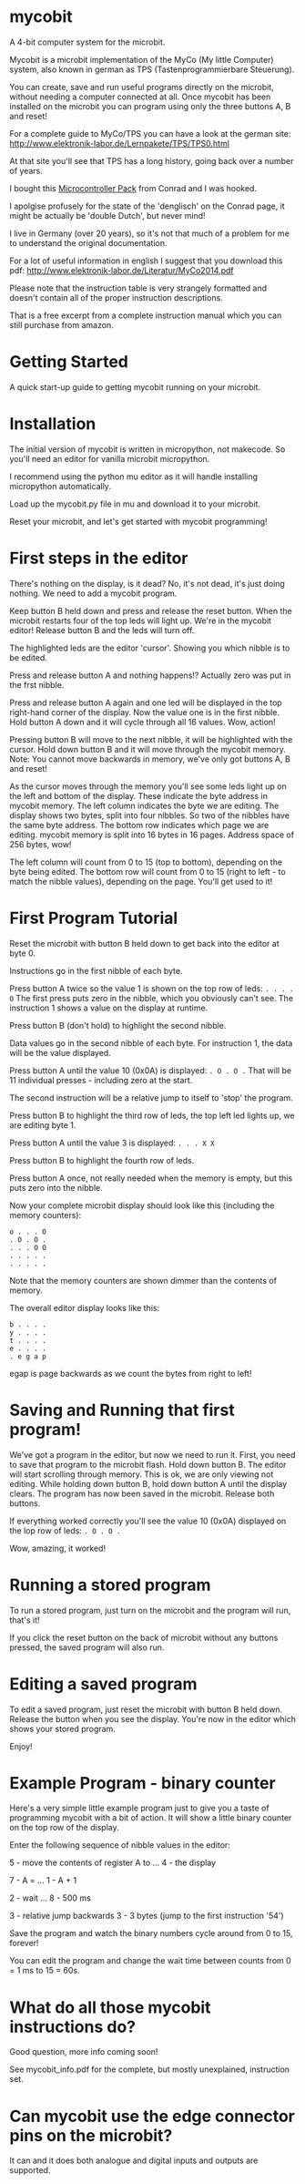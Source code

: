 # mycobit
A 4-bit computer system for the microbit.

Mycobit is a microbit implementation of the MyCo (My little Computer) system, also known in german as TPS (Tastenprogrammierbare Steuerung).

You can create, save and run useful programs directly on the microbit, without needing a computer connected at all.
Once mycobit has been installed on the microbit you can program using only the three buttons A, B and reset!

For a complete guide to MyCo/TPS you can have a look at the german site: http://www.elektronik-labor.de/Lernpakete/TPS/TPS0.html

At that site you'll see that TPS has a long history, going back over a number of years.

I bought this [Microcontroller Pack](https://www.conrad.com/p/conrad-components-10104-profi-mikrocontroller-course-material-14-years-and-over-192286 "Conrad TPS Pack") from Conrad and I was hooked.

I apolgise profusely for the state of the 'denglisch' on the Conrad page, it might be actually be 'double Dutch', but never mind!

I live in Germany (over 20 years), so it's not that much of a problem for me to understand the original documentation.

For a lot of useful information in english I suggest that you download this pdf: http://www.elektronik-labor.de/Literatur/MyCo2014.pdf

Please note that the instruction table is very strangely formatted and doesn't contain all of the proper instruction descriptions.

That is a free excerpt from a complete instruction manual which you can still purchase from amazon.

# Getting Started
A quick start-up guide to getting mycobit running on your microbit.

# Installation
The initial version of mycobit is written in micropython, not makecode.
So you'll need an editor for vanilla microbit micropython.

I recommend using the python mu editor as it will handle installing micropython automatically.

Load up the mycobit.py file in mu and download it to your microbit.

Reset your microbit, and let's get started with mycobit programming!

# First steps in the editor
There's nothing on the display, is it dead?
No, it's not dead, it's just doing nothing. We need to add a mycobit program.

Keep button B held down and press and release the reset button.
When the microbit restarts four of the top leds will light up. We're in the mycobit editor!
Release button B and the leds will turn off.

The highlighted leds are the editor 'cursor'. Showing you which nibble is to be edited.

Press and release button A and nothing happens!? Actually zero was put in the frst nibble.

Press and release button A again and one led  will be displayed in the top right-hand corner of the display. Now the value one is in the first nibble.
Hold button A down and it will cycle through all 16 values. Wow, action!

Pressing button B will move to the next nibble, it will be highlighted with the cursor.
Hold down button B and it will move through the mycobit memory.
Note: You cannot move backwards in memory, we've only got buttons A, B and reset!

As the cursor moves through the memory you'll see some leds light up on the left and bottom of the display. These indicate the byte address in mycobit memory.
The left column indicates the byte we are editing. The display shows two bytes, split into four nibbles. So two of the nibbles have the same byte address.
The bottom row indicates which page we are editing. mycobit memory is split into 16 bytes in 16 pages. Address space of 256 bytes, wow!

The left column will count from 0 to 15 (top to bottom), depending on the byte being edited.
The bottom row will count from 0 to 15 (right to left - to match the nibble values), depending on the page.
You'll get used to it!

# First Program Tutorial

Reset the microbit with button B held down to get back into the editor at byte 0.

Instructions go in the first nibble of each byte.

Press button A twice so the value 1 is shown on the top row of leds: ``. . . . O``
The first press puts zero in the nibble, which you obviously can't see.
The instruction 1 shows a value on the display at runtime.

Press button B (don't hold) to highlight the second nibble.

Data values go in the second nibble of each byte.
For instruction 1, the data will be the value displayed.

Press button A until the value 10 (0x0A) is displayed: ``. O . O .``
That will be 11 individual presses - including zero at the start.
 
The second instruction will be a relative jump to itself to 'stop' the program.

Press button B to highlight the third row of leds, the top left led lights up, we are editing byte 1.

Press button A until the value 3 is displayed: ``. . . X X``

Press button B to highlight the fourth row of leds.

Press button A once, not really needed when the memory is empty, but this puts zero into the nibble.

Now your complete microbit display should look like this (including the memory counters):

``o . . . O`` <br/>
``. O . O .`` <br/>
``. . . O O`` <br/>
``. . . . .`` <br/>
``. . . . .`` <br/>

Note that the memory counters are shown dimmer than the contents of memory.

The overall editor display looks like this:

``b . . . .`` <br/>
``y . . . .`` <br/>
``t . . . .`` <br/>
``e . . . .`` <br/>
``. e g a p`` <br/>

egap is page backwards as we count the bytes from right to left!


# Saving and Running that first program!

We've got a program in the editor, but now we need to run it.
First, you need to save that program to the microbit flash.
Hold down button B. The editor will start scrolling through memory. This is ok, we are only viewing not editing.
While holding down button B, hold down button A until the display clears.
The program has now been saved in the microbit.
Release both buttons.

If everything worked correctly you'll see the value 10 (0x0A) displayed on the lop row of leds: ``. O . O .``

Wow, amazing, it worked!

# Running a stored program

To run a stored program, just turn on the microbit and the program will run, that's it!

If you click the reset button on the back of microbit without any buttons pressed, the saved program will also run.

# Editing a saved program

To edit a saved program, just reset the microbit with button B held down. Release the button when you see the display.
You're now in the editor which shows your stored program.

Enjoy!

# Example Program - binary counter

Here's a very simple little example program just to give you a taste of programming mycobit with a bit of action.
It will show a little binary counter on the top row of the display.

Enter the following sequence of nibble values in the editor:

5 - move the contents of register A to ...
4 - the display

7 - A = ...
1 - A + 1

2 - wait ...
8 - 500 ms

3 - relative jump backwards
3 - 3 bytes (jump to the first instruction '54')

Save the program and watch the binary numbers cycle around from 0 to 15, forever!

You can edit the program and change the wait time between counts from 0 = 1 ms to 15 = 60s.


# What do all those mycobit instructions do?

Good question, more info coming soon!

See mycobit_info.pdf for the complete, but mostly unexplained, instruction set.

# Can mycobit use the edge connector pins on the microbit?

It can and it does both analogue and digital inputs and outputs are supported. 


